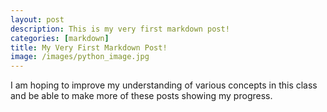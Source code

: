 ```yaml
---
layout: post
description: This is my very first markdown post!
categories: [markdown]
title: My Very First Markdown Post!
image: /images/python_image.jpg
---
```


I am hoping to improve my understanding of various concepts in this class and be able to make more of these posts showing my progress.